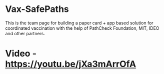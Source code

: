 # Vax-SafePaths
This is the team page for building a paper card + app based solution for coordinated vaccination with the help of PathCheck Foundation, MIT, IDEO and other partners.

# Video - https://youtu.be/jXa3mArrOfA
